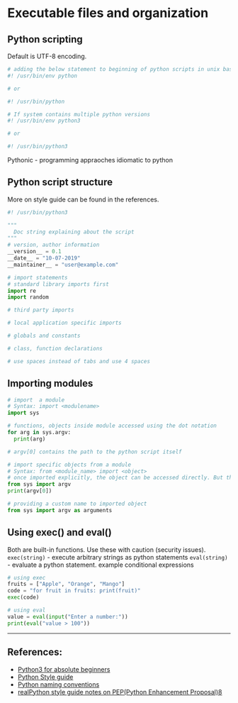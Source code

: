 # Executable files and organization

## Python scripting
Default is UTF-8 encoding.

```Python
# adding the below statement to beginning of python scripts in unix based systems
#! /usr/bin/env python

# or 

#! /usr/bin/python

# If system contains multiple python versions
#! /usr/bin/env python3

# or 

#! /usr/bin/python3
```
Pythonic - programming appraoches idiomatic to python

## Python script structure
More on style guide can be found in the references.
```Python
#! /usr/bin/python3

"""
  Doc string explaining about the script 
"""
# version, author information
__version__ = 0.1
__date__ = "10-07-2019"
__maintainer__ = "user@example.com"

# import statements
# standard library imports first
import re
import random

# third party imports

# local application specific imports

# globals and constants

# class, function declarations

# use spaces instead of tabs and use 4 spaces
```

## Importing modules
```Python
# import  a module
# Syntax: import <modulename>
import sys

# functions, objects inside module accessed using the dot notation
for arg in sys.argv:
  print(arg)

# argv[0] contains the path to the python script itself

# import specific objects from a module
# Syntax: from <module_name> import <object>
# once imported explicitly, the object can be accessed directly. But this is undesirable since there could be name collision resulting due to imports from various module.
from sys import argv
print(argv[0])

# providing a custom name to imported object
from sys import argv as arguments

```

## Using exec() and eval()
Both are built-in functions. Use these with caution (security issues).
`exec(string)` - execute arbitrary strings as python statements
`eval(string)` - evaluate a python statement. example conditional expressions

```Python
# using exec
fruits = ["Apple", "Orange", "Mango"]
code = "for fruit in fruits: print(fruit)"
exec(code)

# using eval
value = eval(input("Enter a number:"))
print(eval("value > 100"))
```

---

## References:

* [Python3 for absolute beginners](https://www.amazon.in/Python-Absolute-Beginners-Tim-Hall/dp/1430216328)
* [Python Style guide](https://www.python.org/dev/peps/pep-0008/)
* [Python naming conventions](https://medium.com/@dasagrivamanu/python-naming-conventions-the-10-points-you-should-know-149a9aa9f8c7)
* [realPython style guide notes on PEP(Python Enhancement Proposal)8](https://realpython.com/python-pep8/)